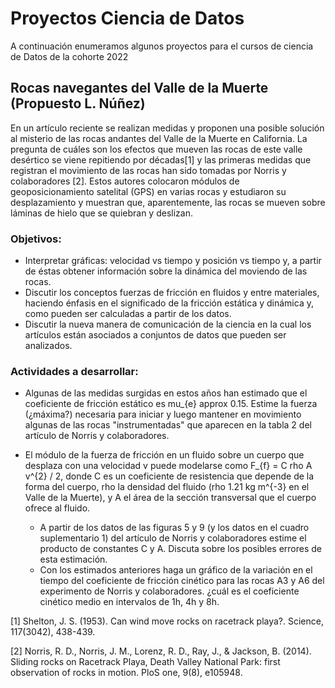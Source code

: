 # Proyectos Ciencia de Datos

A continuación enumeramos algunos proyectos para el cursos de ciencia de Datos de la cohorte 2022

## Rocas navegantes del Valle de la Muerte (Propuesto L. Núñez)
En un artículo reciente se realizan medidas y proponen una posible solución al misterio de las rocas andantes del Valle de la Muerte en California. La pregunta de cuáles son los efectos que mueven las rocas de este valle desértico se viene repitiendo por décadas[1] y las primeras medidas que registran el movimiento de las rocas han sido tomadas por Norris y colaboradores [2]. Estos autores colocaron módulos de geoposicionamiento satelital (GPS) en varias rocas y estudiaron su desplazamiento y muestran que, aparentemente, las rocas se mueven sobre láminas de hielo que se quiebran y deslizan.

### Objetivos:
- Interpretar gráficas: velocidad vs tiempo y posición vs tiempo y, a partir de éstas obtener información sobre la dinámica del moviendo de las rocas.
- Discutir los conceptos fuerzas de fricción en fluidos y entre materiales, haciendo énfasis en el significado de la fricción estática y dinámica y, como pueden ser calculadas a partir de los datos.
- Discutir la nueva manera de comunicación de la ciencia en la cual los artículos están asociados a conjuntos de datos que pueden ser analizados.

### Actividades a desarrollar:
+ Algunas de las medidas surgidas en estos años han estimado que el coeficiente de fricción estático es mu_{e} approx 0.15. Estime la fuerza (¿máxima?) necesaria para iniciar y luego mantener en movimiento algunas de las rocas "instrumentadas" que aparecen en la tabla 2 del artículo de Norris y colaboradores.

+ El módulo de la fuerza de fricción en un fluido sobre un cuerpo que desplaza con una velocidad v puede modelarse como F_{f} = C rho A v^{2} / 2, donde C es un coeficiente de resistencia que depende de la forma del cuerpo, rho la densidad del fluido (rho 1.21 kg m^{-3} en el Valle de la Muerte), y A el área de la sección transversal que el cuerpo ofrece al fluido.
    + A partir de los datos de las figuras 5 y 9 (y los datos en el cuadro suplementario 1) del artículo de Norris y colaboradores estime el producto de constantes C y A. Discuta sobre los posibles errores de esta estimación.
    + Con los estimados anteriores haga un gráfico de la variación en el tiempo del coeficiente de fricción cinético para las rocas A3 y A6 del experimento de Norris y colaboradores. ¿cuál es el coeficiente cinético medio en intervalos de 1h, 4h y 8h.

[1] Shelton, J. S. (1953). Can wind move rocks on racetrack playa?. Science, 117(3042), 438-439.

[2] Norris, R. D., Norris, J. M., Lorenz, R. D., Ray, J., & Jackson, B. (2014). Sliding rocks on Racetrack Playa, Death Valley National Park: first observation of rocks in motion. PloS one, 9(8), e105948.
